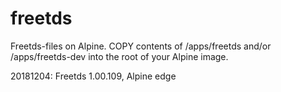 # freetds
Freetds-files on Alpine. COPY contents of /apps/freetds and/or /apps/freetds-dev into the root of your Alpine image.

20181204: Freetds 1.00.109, Alpine edge
